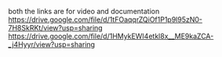 both the links are for video and documentation
https://drive.google.com/file/d/1tFOaqqrZQiOf1P1p9l95zN0-7H8SkRKt/view?usp=sharing
https://drive.google.com/file/d/1HMykEWI4etkl8x__ME9kaZCA-_j4Hyyr/view?usp=sharing
